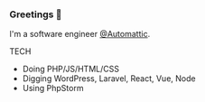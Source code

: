 ### Greetings 🎅

I'm a software engineer [@Automattic](https://automattic.com/).

TECH

- Doing PHP/JS/HTML/CSS
- Digging WordPress, Laravel, React, Vue, Node
- Using PhpStorm
